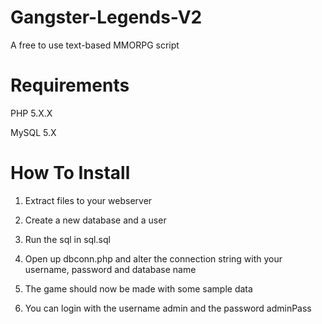 Gangster-Legends-V2
===================

A free to use text-based MMORPG script


Requirements
==============

PHP 5.X.X

MySQL 5.X


How To Install
==============

1) Extract files to your webserver

2) Create a new database and a user

3) Run the sql in sql.sql

4) Open up dbconn.php and alter the connection string with your username, password and database name

5) The game should now be made with some sample data

6) You can login with the username admin and the password adminPass